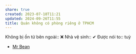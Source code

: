 ```yaml
---
share: true
created: 2023-07-18T11:21
updated: 2024-09-26T11:55
title: Quán không có phòng riêng ở TPHCM
---
```

Không bị ồn từ bên ngoài:: ❌
Nhà vệ sinh:: ✔
Được nói to:: tuỳ

- [Mr Bean](./Mr%20Bean.md)

